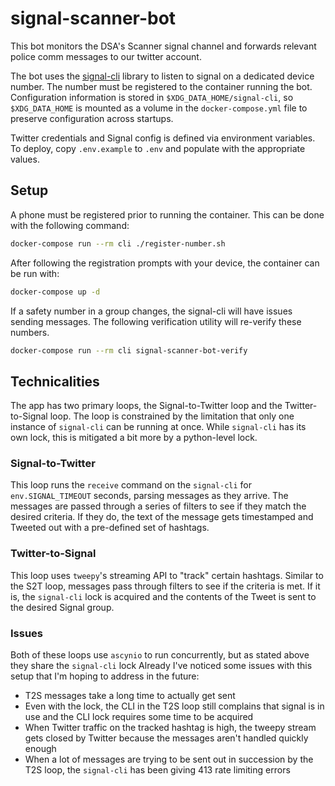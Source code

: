 # signal-scanner-bot
This bot monitors the DSA's Scanner signal channel and forwards relevant police comm messages to our twitter account.

The bot uses the [signal-cli](https://github.com/AsamK/signal-cli) library to listen to signal on a dedicated device number.
The number must be registered to the container running the bot.
Configuration information is stored in `$XDG_DATA_HOME/signal-cli`, so `$XDG_DATA_HOME` is mounted as a volume in the `docker-compose.yml` file to preserve configuration across startups.

Twitter credentials and Signal config is defined via environment variables.
To deploy, copy `.env.example` to `.env` and populate with the appropriate values.


## Setup

A phone must be registered prior to running the container.
This can be done with the following command:
```bash
docker-compose run --rm cli ./register-number.sh
```

After following the registration prompts with your device, the container can be run with:
```bash
docker-compose up -d
```

If a safety number in a group changes, the signal-cli will have issues sending messages.
The following verification utility will re-verify these numbers.
```bash
docker-compose run --rm cli signal-scanner-bot-verify
```

## Technicalities

The app has two primary loops, the Signal-to-Twitter loop and the Twitter-to-Signal loop.
The loop is constrained by the limitation that only one instance of `signal-cli` can be running at once.
While `signal-cli` has its own lock, this is mitigated a bit more by a python-level lock.

### Signal-to-Twitter
This loop runs the `receive` command on the `signal-cli` for `env.SIGNAL_TIMEOUT` seconds, parsing messages as they arrive.
The messages are passed through a series of filters to see if they match the desired criteria.
If they do, the text of the message gets timestamped and Tweeted out with a pre-defined set of hashtags.

### Twitter-to-Signal
This loop uses `tweepy`'s streaming API to "track" certain hashtags.
Similar to the S2T loop, messages pass through filters to see if the criteria is met.
If it is, the `signal-cli` lock is acquired and the contents of the Tweet is sent to the desired Signal group.

### Issues
Both of these loops use `ascynio` to run concurrently, but as stated above they share the `signal-cli` lock
Already I've noticed some issues with this setup that I'm hoping to address in the future:
* T2S messages take a long time to actually get sent
* Even with the lock, the CLI in the T2S loop still complains that signal is in use and the CLI lock requires some time to be acquired
* When Twitter traffic on the tracked hashtag is high, the tweepy stream gets closed by Twitter because the messages aren't handled quickly enough
* When a lot of messages are trying to be sent out in succession by the T2S loop, the `signal-cli` has been giving 413 rate limiting errors